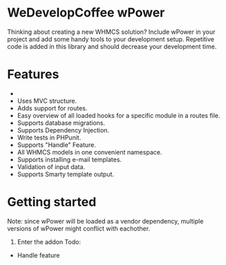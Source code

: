 # WeDevelopCoffee wPower
Thinking about creating a new WHMCS solution? Include wPower in your project and add some handy tools to your development setup. Repetitive code is added in this library and should decrease your development time.


# Features
-
- Uses MVC structure.
- Adds support for routes.
- Easy overview of all loaded hooks for a specific module in a routes file.
- Supports database migrations.
- Supports Dependency Injection.
- Write tests in PHPunit.
- Supports "Handle" Feature.
- All WHMCS models in one convenient namespace.
- Supports installing e-mail templates.
- Validation of input data.
- Supports Smarty template output.

# Getting started

Note: since wPower will be loaded as a vendor dependency, multiple versions of wPower might conflict with eachother.


1. Enter the addon 
Todo:
- Handle feature